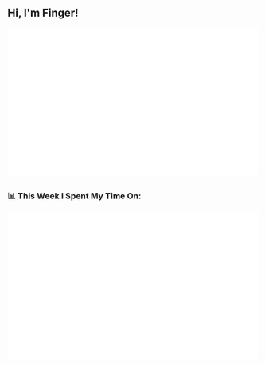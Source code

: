 <h2> Hi, I'm Finger!</h2>

<img align="right" src="https://raw.githubusercontent.com/spianmo/github-stats/master/generated/overview.svg#gh-light-mode-only">

<!-- <img align="right" height="160em" src="https://github-readme-stats-eight-theta.vercel.app/api/top-langs/?username=spianmo&layout=compact&langs_count=8&theme=algolia"/>	 -->
	
```go
package main

type Me struct {
	Name   string
	Job    string
	Code   string
	Skills string
}

func main() {
	me := &Me{
		Name:   "Finger",
		Job:    "Client-side Engineer",
		Code:   "Java and C++ and Others",
		Skills: "Android Security NLP ^o^",
	}
	_ = me
}
```


<h3>📊 This Week I Spent My Time On:</h3>
<img align='right' src="https://raw.githubusercontent.com/spianmo/github-stats/master/generated/languages.svg#gh-light-mode-only">

<!--START_SECTION:waka-->

```txt
Java                   10 hrs 30 mins  ███████████▓░░░░░░░░░░░░░   46.45 %
XML                    4 hrs 22 mins   █████░░░░░░░░░░░░░░░░░░░░   19.36 %
C++                    3 hrs 58 mins   ████▒░░░░░░░░░░░░░░░░░░░░   17.56 %
CMake                  1 hr 37 mins    █▓░░░░░░░░░░░░░░░░░░░░░░░   07.22 %
ObjectiveC             33 mins         ▓░░░░░░░░░░░░░░░░░░░░░░░░   02.49 %
```

<!--END_SECTION:waka-->
